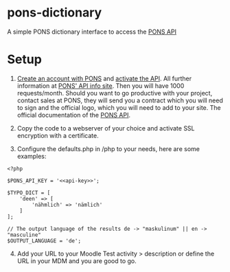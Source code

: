 # pons-dictionary
A simple PONS dictionary interface to access the [PONS API](https://de.pons.com/p/online-woerterbuch/fuer-entwickler/api)

# Setup
1. [Create an account with PONS](https://login.pons.com/login) and [activate the API](https://en.pons.com/open_dict/public_api). All further information at [PONS' API info site](https://de.pons.com/p/online-woerterbuch/fuer-entwickler/api). Then you will have 1000 requests/month. Should you want to go productive with your project, contact sales at PONS, they will send you a contract which you will need to sign and the official logo, which you will need to add to your site. The official documentation of the [PONS API](https://de.pons.com/p/files/uploads/pons/api/api-documentation.pdf).

2. Copy the code to a webserver of your choice and activate SSL encryption with a certificate.
3. Configure the defaults.php in /php to your needs, here are some examples:

```
<?php

$PONS_API_KEY = '<<api-key>>';

$TYPO_DICT = [
    'deen' => [
        'nähmlich' => 'nämlich'
    ]
];

// The output language of the results de -> "maskulinum" || en -> "masculine"
$OUTPUT_LANGUAGE = 'de';
```
4. Add your URL to your Moodle Test activity > description or define the URL in your MDM and you are good to go.
